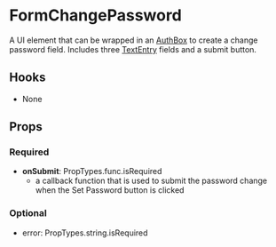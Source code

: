 # FormChangePassword

A UI element that can be wrapped in an [AuthBox](https://github.com/pay-theory/pay-theory-ui/tree/master/src/common/auth/AuthBox) to create a change password field. Includes three [TextEntry](https://github.com/pay-theory/pay-theory-ui/tree/master/src/common/TextEntry) fields and a submit button.

## Hooks

- None

## Props

### Required

- **onSubmit**: PropTypes.func.isRequired
  - a callback function that is used to submit the password change when the Set Password button is clicked

### Optional

- error: PropTypes.string.isRequired
